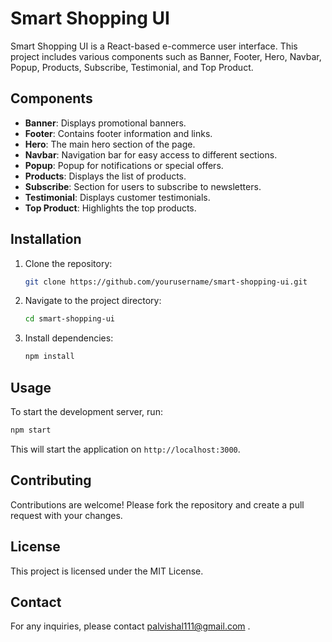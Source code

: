 # Smart Shopping UI

Smart Shopping UI is a React-based e-commerce user interface. This project includes various components such as Banner, Footer, Hero, Navbar, Popup, Products, Subscribe, Testimonial, and Top Product.

## Components

- **Banner**: Displays promotional banners.
- **Footer**: Contains footer information and links.
- **Hero**: The main hero section of the page.
- **Navbar**: Navigation bar for easy access to different sections.
- **Popup**: Popup for notifications or special offers.
- **Products**: Displays the list of products.
- **Subscribe**: Section for users to subscribe to newsletters.
- **Testimonial**: Displays customer testimonials.
- **Top Product**: Highlights the top products.

## Installation

1. Clone the repository:
    ```bash
    git clone https://github.com/yourusername/smart-shopping-ui.git
    ```
2. Navigate to the project directory:
    ```bash
    cd smart-shopping-ui
    ```
3. Install dependencies:
    ```bash
    npm install
    ```

## Usage

To start the development server, run:
```bash
npm start
```

This will start the application on `http://localhost:3000`.

## Contributing

Contributions are welcome! Please fork the repository and create a pull request with your changes.

## License

This project is licensed under the MIT License.

## Contact

For any inquiries, please contact palvishal111@gmail.com .
